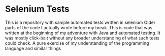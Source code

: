 # Selenium Tests
This is a repository with sample automated tests written in selenium
Older parts of the code I actually wrote before my break.
This is code that was written at the beginning of my adventure with Java and automated testing. 
It was mostly click-bait without any broader understanding of what such tests could check. 
A pure exercise of my understanding of the programming language and similar things
